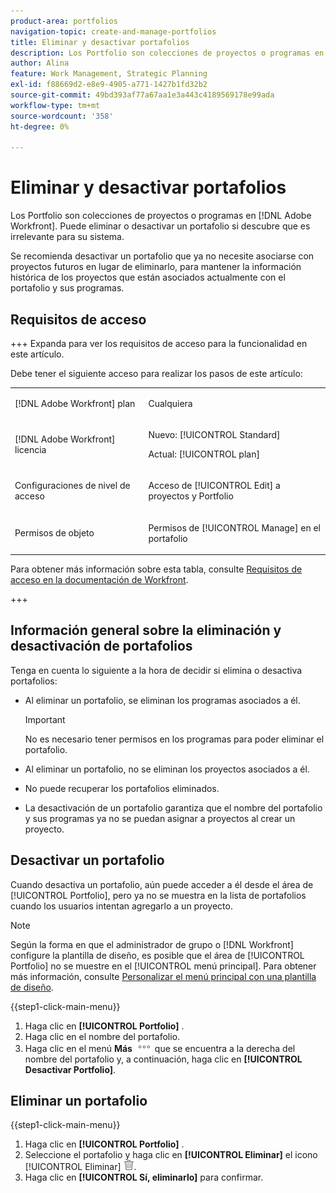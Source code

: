 ```yaml
---
product-area: portfolios
navigation-topic: create-and-manage-portfolios
title: Eliminar y desactivar portafolios
description: Los Portfolio son colecciones de proyectos o programas en Adobe Workfront. Puede eliminar o desactivar un portafolio si descubre que es irrelevante para su sistema.
author: Alina
feature: Work Management, Strategic Planning
exl-id: f88669d2-e8e9-4905-a771-1427b1fd32b2
source-git-commit: 49bd393af77a67aa1e3a443c4189569178e99ada
workflow-type: tm+mt
source-wordcount: '358'
ht-degree: 0%

---
```


# Eliminar y desactivar portafolios

<!--Audited: 2/2024-->

Los Portfolio son colecciones de proyectos o programas en [!DNL Adobe Workfront]. Puede eliminar o desactivar un portafolio si descubre que es irrelevante para su sistema.

Se recomienda desactivar un portafolio que ya no necesite asociarse con proyectos futuros en lugar de eliminarlo, para mantener la información histórica de los proyectos que están asociados actualmente con el portafolio y sus programas.

## Requisitos de acceso

+++ Expanda para ver los requisitos de acceso para la funcionalidad en este artículo.

Debe tener el siguiente acceso para realizar los pasos de este artículo:

<table style="table-layout:auto"> 
 <col> 
 <col> 
 <tbody> 
  <tr> 
   <td role="rowheader">[!DNL Adobe Workfront] plan</td> 
   <td> <p>Cualquiera </p> </td> 
  </tr> 
  <tr> 
   <td role="rowheader">[!DNL Adobe Workfront] licencia</td> 
   <td> <p>Nuevo: [!UICONTROL Standard] </p>
   <p>Actual: [!UICONTROL plan] </p> </td> 
  </tr> 
  <tr> 
   <td role="rowheader">Configuraciones de nivel de acceso</td> 
   <td> <p>Acceso de [!UICONTROL Edit] a proyectos y Portfolio</p>  </td> 
  </tr> 
  <tr> 
   <td role="rowheader">Permisos de objeto</td> 
   <td> <p>Permisos de [!UICONTROL Manage] en el portafolio </p> </td> 
  </tr> 
 </tbody> 
</table>

Para obtener más información sobre esta tabla, consulte [Requisitos de acceso en la documentación de Workfront](/help/quicksilver/administration-and-setup/add-users/access-levels-and-object-permissions/access-level-requirements-in-documentation.md).

+++

## Información general sobre la eliminación y desactivación de portafolios

Tenga en cuenta lo siguiente a la hora de decidir si elimina o desactiva portafolios:

* Al eliminar un portafolio, se eliminan los programas asociados a él.

  >[!IMPORTANT]
  >
  >No es necesario tener permisos en los programas para poder eliminar el portafolio.

* Al eliminar un portafolio, no se eliminan los proyectos asociados a él.
* No puede recuperar los portafolios eliminados.
* La desactivación de un portafolio garantiza que el nombre del portafolio y sus programas ya no se puedan asignar a proyectos al crear un proyecto.

## Desactivar un portafolio

Cuando desactiva un portafolio, aún puede acceder a él desde el área de [!UICONTROL Portfolio], pero ya no se muestra en la lista de portafolios cuando los usuarios intentan agregarlo a un proyecto.

>[!NOTE]
>
>Según la forma en que el administrador de grupo o [!DNL Workfront] configure la plantilla de diseño, es posible que el área de [!UICONTROL Portfolio] no se muestre en el [!UICONTROL menú principal]. Para obtener más información, consulte [Personalizar el menú principal con una plantilla de diseño](../../../administration-and-setup/customize-workfront/use-layout-templates/customize-main-menu.md).

{{step1-click-main-menu}}

1. Haga clic en **[!UICONTROL Portfolio]** .
1. Haga clic en el nombre del portafolio.
1. Haga clic en el menú **Más** ![](assets/more-icon.png) que se encuentra a la derecha del nombre del portafolio y, a continuación, haga clic en **[!UICONTROL Desactivar Portfolio]**.

## Eliminar un portafolio

{{step1-click-main-menu}}

1. Haga clic en **[!UICONTROL Portfolio]** .
1. Seleccione el portafolio y haga clic en **[!UICONTROL Eliminar]** el icono [!UICONTROL Eliminar] ![](assets/delete.png).
1. Haga clic en **[!UICONTROL Sí, eliminarlo]** para confirmar.
